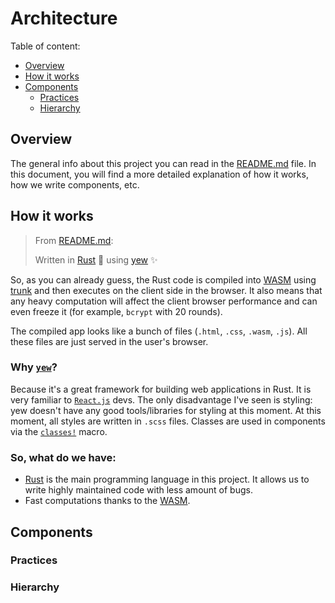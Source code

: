 
# Architecture

Table of content:

* [Overview](#overview)
* [How it works](#how-it-works)
* [Components](#components)
    * [Practices](#practices)
    * [Hierarchy](#hierarchy) 

## Overview

The general info about this project you can read in the [README.md](https://github.com/TheBestTvarynka/crypto-helper/blob/main/README.md) file. In this document, you will find a more detailed explanation of how it works, how we write components, etc.

## How it works

> From [README.md](https://github.com/TheBestTvarynka/crypto-helper/blob/main/README.md):
>
> Written in [Rust](https://github.com/rust-lang/rust) :crab: using [yew](https://github.com/yewstack/yew) :sparkles:

So, as you can already guess, the Rust code is compiled into [WASM](https://en.wikipedia.org/wiki/WebAssembly) using [trunk](https://trunkrs.dev) and then executes on the client side in the browser. It also means that any heavy computation will affect the client browser performance and can even freeze it (for example, `bcrypt` with 20 rounds).

The compiled app looks like a bunch of files (`.html`, `.css`, `.wasm`, `.js`). All these files are just served in the user's browser.

### Why [`yew`](https://github.com/yewstack/yew)?

Because it's a great framework for building web applications in Rust. It is very familiar to [`React.js`](https://react.dev) devs. The only disadvantage I've seen is styling: yew doesn't have any good tools/libraries for styling at this moment. At this moment, all styles are written in `.scss` files. Classes are used in components via the [`classes!`](https://docs.rs/yew/latest/yew/macro.classes.html) macro.

### So, what do we have:

* [Rust](https://www.rust-lang.org/) is the main programming language in this project. It allows us to write highly maintained code with less amount of bugs.
* Fast computations thanks to the [WASM](https://en.wikipedia.org/wiki/WebAssembly).

## Components

### Practices

### Hierarchy
